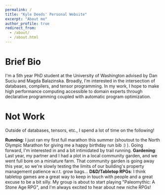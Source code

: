 ```yaml
---
permalink: /
title: "Kyle Deeds' Personal Website"
excerpt: "About me"
author_profile: true
redirect_from: 
  - /about/
  - /about.html
---
```



Brief Bio
======
I'm a 5th year PhD student at the University of Washington advised by Dan Suciu and Magda Balazinska. Broadly, I'm interested in the intersection of databases, compilers, and tensor programming. In my work, I hope to make high performance computing accessible to domain experts through declarative programming coupled with automatic program optimization.


Not Work
======
Outside of databases, tensors, etc., I spend a lot of time on the following!

**Running**: I just ran my first full marathon this summer (shoutout to the North Olympic Marathon for giving me a happy birthday run bib :) ). Going forward, I'm interested in and a bit intimidated by trail running.
**Gardening**: Last year, my partner and I had a plot in a local community garden, and we went full bore on a miniature farm. That community garden is going away this year, so we're slowly testing the limits of our building's property management patience w.r.t. grow bags...
**D&D/Tabletop RPGs**: I think tabletop games are a great way to keep in touch with people and a great excuse to be a bit silly. My group is about to start playing "Paleomythic: A Stone Age RPG", and I'm always excited to hear about new niche RPGs!
